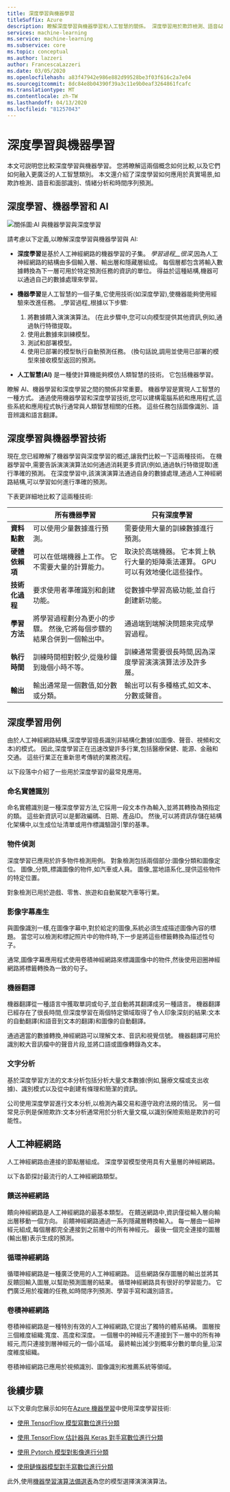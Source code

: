 ```yaml
---
title: 深度學習與機器學習
titleSuffix: Azure
description: 瞭解深度學習與機器學習和人工智慧的關係。 深度學習用於欺詐檢測、語音&面部識別、情緒分析和時間序列預測等場景。
services: machine-learning
ms.service: machine-learning
ms.subservice: core
ms.topic: conceptual
ms.author: lazzeri
author: FrancescaLazzeri
ms.date: 03/05/2020
ms.openlocfilehash: a83f47942e986e882d99528be3f03f616c2a7e04
ms.sourcegitcommit: 8dc84e8b04390f39a3c11e9b0eaf3264861fcafc
ms.translationtype: MT
ms.contentlocale: zh-TW
ms.lasthandoff: 04/13/2020
ms.locfileid: "81257043"
---
```

# <a name="deep-learning-vs-machine-learning"></a>深度學習與機器學習

本文可説明您比較深度學習與機器學習。 您將瞭解這兩個概念如何比較,以及它們如何融入更廣泛的人工智慧類別。 本文還介紹了深度學習如何應用於真實場景,如欺詐檢測、語音和面部識別、情緒分析和時間序列預測。

## <a name="deep-learning-machine-learning-and-ai"></a>深度學習、機器學習和 AI

![關係圖:AI 與機器學習與深度學習](./media/concept-deep-learning-vs-machine-learning/ai-vs-machine-learning-vs-deep-learning.png)

請考慮以下定義,以瞭解深度學習與機器學習與 AI:

- **深度學習**是基於人工神經網路的機器學習的子集。 _學習過程__很深_,因為人工神經網路的結構由多個輸入層、輸出層和隱藏層組成。 每個層都包含將輸入數據轉換為下一層可用於特定預測任務的資訊的單位。 得益於這種結構,機器可以通過自己的數據處理來學習。

- **機器學習**是人工智慧的一個子集,它使用技術(如深度學習),使機器能夠使用經驗來改進任務。 _學習過程_根據以下步驟:

   1. 將數據饋入演演演算法。 (在此步驟中,您可以向模型提供其他資訊,例如,通過執行特徵提取。
   1. 使用此數據來訓練模型。
   1. 測試和部署模型。
   1. 使用已部署的模型執行自動預測任務。 (換句話說,調用並使用已部署的模型來接收模型返回的預測。

- **人工智慧(AI)** 是一種使計算機能夠模仿人類智慧的技術。 它包括機器學習。 
 
瞭解 AI、機器學習和深度學習之間的關係非常重要。 機器學習是實現人工智慧的一種方式。 通過使用機器學習和深度學習技術,您可以建構電腦系統和應用程式,這些系統和應用程式執行通常與人類智慧相關的任務。 這些任務包括圖像識別、語音辨識和語言翻譯。

## <a name="techniques-of-deep-learning-vs-machine-learning"></a>深度學習與機器學習技術 

現在,您已經瞭解了機器學習與深度學習的概述,讓我們比較一下這兩種技術。 在機器學習中,需要告訴演演演算法如何通過消耗更多資訊(例如,通過執行特徵提取)進行準確的預測。 在深度學習中,該演演演算法通過自身的數據處理,通過人工神經網路結構,可以學習如何進行準確的預測。

下表更詳細地比較了這兩種技術:

| |所有機器學習 |只有深度學習|
|---|---|---|
|  **資料點數** | 可以使用少量數據進行預測。 | 需要使用大量的訓練數據進行預測。 |
|  **硬體依賴項** | 可以在低端機器上工作。 它不需要大量的計算能力。 | 取決於高端機器。 它本質上執行大量的矩陣乘法運算。 GPU 可以有效地優化這些操作。 |
|  **技術化過程** | 要求使用者準確識別和創建功能。 | 從數據中學習高級功能,並自行創建新功能。 |
|  **學習方法** | 將學習過程劃分為更小的步驟。 然後,它將每個步驟的結果合併到一個輸出中。 | 通過端到端解決問題來完成學習過程。 |
|  **執行時間** | 訓練時間相對較少,從幾秒鐘到幾個小時不等。 | 訓練通常需要很長時間,因為深度學習演演演算法涉及許多層。 |
|  **輸出** | 輸出通常是一個數值,如分數或分類。 | 輸出可以有多種格式,如文本、分數或聲音。 |

## <a name="deep-learning-use-cases"></a>深度學習用例

由於人工神經網路結構,深度學習擅長識別非結構化數據(如圖像、聲音、視頻和文本)的模式。 因此,深度學習正在迅速改變許多行業,包括醫療保健、能源、金融和交通。 這些行業正在重新思考傳統的業務流程。 

以下段落中介紹了一些用於深度學習的最常見應用。

### <a name="named-entity-recognition"></a>命名實體識別

命名實體識別是一種深度學習方法,它採用一段文本作為輸入,並將其轉換為預指定的類。 這些新資訊可以是郵政編碼、日期、產品ID。 然後,可以將資訊存儲在結構化架構中,以生成位址清單或用作標識驗證引擎的基準。

### <a name="object-detection"></a>物件偵測

深度學習已應用於許多物件檢測用例。 對象檢測包括兩個部分:圖像分類和圖像定位。 圖像_分類_標識圖像的物件,如汽車或人員。 圖像_當地語系化_提供這些物件的特定位置。 

對象檢測已用於遊戲、零售、旅遊和自動駕駛汽車等行業。

### <a name="image-caption-generation"></a>影像字幕產生

與圖像識別一樣,在圖像字幕中,對於給定的圖像,系統必須生成描述圖像內容的標題。 當您可以檢測和標記照片中的物件時,下一步是將這些標籤轉換為描述性句子。 

通常,圖像字幕應用程式使用卷積神經網路來標識圖像中的物件,然後使用迴圈神經網路將標籤轉換為一致的句子。

### <a name="machine-translation"></a>機器翻譯

機器翻譯從一種語言中獲取單詞或句子,並自動將其翻譯成另一種語言。 機器翻譯已經存在了很長時間,但深度學習在兩個特定領域取得了令人印象深刻的結果:文本的自動翻譯(和語音到文本的翻譯)和圖像的自動翻譯。

通過適當的數據轉換,神經網路可以理解文本、音訊和視覺信號。 機器翻譯可用於識別較大音訊檔中的聲音片段,並將口語或圖像轉錄為文本。

### <a name="text-analytics"></a>文字分析

基於深度學習方法的文本分析包括分析大量文本數據(例如,醫療文檔或支出收據)、識別模式以及從中創建有條理和簡潔的資訊。

公司使用深度學習進行文本分析,以檢測內幕交易和遵守政府法規的情況。 另一個常見示例是保險欺詐:文本分析通常用於分析大量文檔,以識別保險索賠是欺詐的可能性。 

## <a name="artificial-neural-networks"></a>人工神經網路

人工神經網路由連接的節點層組成。 深度學習模型使用具有大量層的神經網路。 

以下各節探討最流行的人工神經網路類型。

### <a name="feedforward-neural-network"></a>饋送神經網路

饋向神經網路是人工神經網路的最基本類型。 在饋送網路中,資訊僅從輸入層向輸出層移動一個方向。 前饋神經網路通過一系列隱藏層轉換輸入。 每一層由一組神經元組成,每個層都完全連接到之前層中的所有神經元。 最後一個完全連接的圖層(輸出層)表示生成的預測。

### <a name="recurrent-neural-network"></a>循環神經網路

循環神經網路是一種廣泛使用的人工神經網路。 這些網路保存圖層的輸出並將其反饋回輸入圖層,以幫助預測圖層的結果。 循環神經網路具有很好的學習能力。 它們廣泛用於複雜的任務,如時間序列預測、學習手寫和識別語言。

### <a name="convolutional-neural-networks"></a>卷積神經網路

卷積神經網路是一種特別有效的人工神經網路,它提出了獨特的體系結構。 圖層按三個維度組織:寬度、高度和深度。 一個層中的神經元不連接到下一層中的所有神經元,而只連接到層神經元的一個小區域。 最終輸出減少到概率分數的單向量,沿深度維度組織。 

卷積神經網路已應用於視頻識別、圖像識別和推薦系統等領域。

## <a name="next-steps"></a>後續步驟

以下文章向您展示如何在[Azure 機器學習](https://docs.microsoft.com/azure/machine-learning/?WT.mc_id=docs-article-lazzeri)中使用深度學習技術:

- [使用 TensorFlow 模型寫數位進行分類](https://docs.microsoft.com/azure/machine-learning/how-to-train-tensorflow?WT.mc_id=docs-article-lazzeri)

- [使用 TensorFlow 估計器與 Keras 對手寫數位進行分類](https://docs.microsoft.com/azure/machine-learning/how-to-train-keras?WT.mc_id=docs-article-lazzeri)

- [使用 Pytorch 模型對影像進行分類](https://docs.microsoft.com/azure/machine-learning/how-to-train-pytorch?WT.mc_id=docs-article-lazzeri)

- [使用鏈條器模型對手寫數位進行分類](https://docs.microsoft.com/azure/machine-learning/how-to-train-ml-models)

此外,使用[機器學習演算法備選表](../synapse-analytics/sql-data-warehouse/cheat-sheet.md)為您的模型選擇演演演算法。
